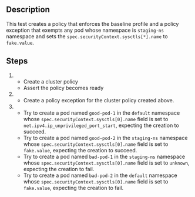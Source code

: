 ## Description

This test creates a policy that enforces the baseline profile and a policy exception that exempts any pod whose namespace is `staging-ns` namespace and sets the `spec.securityContext.sysctls[*].name` to `fake.value`.

## Steps

1.  - Create a cluster policy
    - Assert the policy becomes ready
1.  - Create a policy exception for the cluster policy created above.
1.  - Try to create a pod named `good-pod-1` in the `default` namespace whose `spec.securityContext.sysctls[0].name` field is set to `net.ipv4.ip_unprivileged_port_start`, expecting the creation to succeed.
    - Try to create a pod named `good-pod-2` in the `staging-ns` namespace whose `spec.securityContext.sysctls[0].name` field is set to `fake.value`, expecting the creation to succeed.
    - Try to create a pod named `bad-pod-1` in the `staging-ns` namespace whose `spec.securityContext.sysctls[0].name` field is set to `unknown`, expecting the creation to fail.
    - Try to create a pod named `bad-pod-2` in the `default` namespace whose `spec.securityContext.sysctls[0].name` field is set to `fake.value`, expecting the creation to fail.
